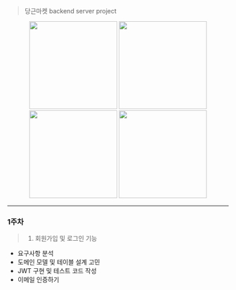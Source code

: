 > 당근마켓 backend server project

<p align="center">
<img width="200" src="https://user-images.githubusercontent.com/79920930/214882442-15270259-4aec-47af-ae91-0f5a0d92086b.png">
<img width="200" src="https://user-images.githubusercontent.com/79920930/214882451-7175d9d4-40ae-4b82-8ca1-911c41c763d8.png">
<img width="200" src="https://user-images.githubusercontent.com/79920930/214884316-9b45406e-3861-4818-8a88-824d05b618fa.png">
<img width="200" src="https://user-images.githubusercontent.com/79920930/214884325-862906ff-7d98-47a3-88ea-00d3232a995c.png">
</p>

<hr>

### 1주차

> 1. 회원가입 및 로그인 기능
- 요구사항 분석
- 도메인 모델 및 테이블 설계 고민
- JWT 구현 및 테스트 코드 작성
- 이메일 인증하기
